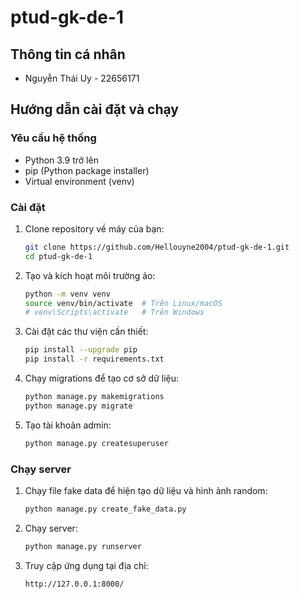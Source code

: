 # ptud-gk-de-1

## Thông tin cá nhân
- Nguyễn Thái Uy - 22656171

## Hướng dẫn cài đặt và chạy

### Yêu cầu hệ thống
- Python 3.9 trở lên
- pip (Python package installer)
- Virtual environment (venv)

### Cài đặt
1. Clone repository về máy của bạn:
    ```sh
    git clone https://github.com/Hellouyne2004/ptud-gk-de-1.git
    cd ptud-gk-de-1
    ```

2. Tạo và kích hoạt môi trường ảo:
    ```sh
    python -m venv venv
    source venv/bin/activate  # Trên Linux/macOS
    # venv\Scripts\activate   # Trên Windows
    ```
    
3. Cài đặt các thư viện cần thiết:
    ```sh
    pip install --upgrade pip
    pip install -r requirements.txt
    ```

4. Chạy migrations để tạo cơ sở dữ liệu:
    ```sh
    python manage.py makemigrations
    python manage.py migrate
    ```

5. Tạo tài khoản admin:
    ```sh
    python manage.py createsuperuser
    ```

### Chạy server
1. Chạy file fake data để hiện tạo dữ liệu và hình ảnh random:
    ```sh
    python manage.py create_fake_data.py
    ```
    
2. Chạy server:
    ```sh
    python manage.py runserver
    ```

3. Truy cập ứng dụng tại địa chỉ:
    ```
    http://127.0.0.1:8000/
    ```
